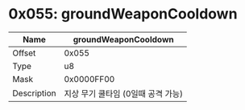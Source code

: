 # 0x055: groundWeaponCooldown

| Name | groundWeaponCooldown |
| ----| ------------ |
| Offset | 0x055 |
| Type | u8 |
| Mask | 0x0000FF00 |
| Description | 지상 무기 쿨타임 (0일때 공격 가능) |<br>

